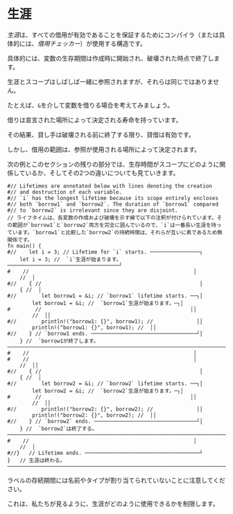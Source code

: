 # <!--Lifetimes--> 生涯

<!--A *lifetime* is a construct the compiler (or more specifically, its *borrow checker*) uses to ensure all borrows are valid.-->
*生涯*は、すべての借用が有効であることを保証するためにコンパイラ（または具体的には、*借用チェッカー*）が使用する構造です。
<!--Specifically, a variable's lifetime begins when it is created and ends when it is destroyed.-->
具体的には、変数の生存期間は作成時に開始され、破壊された時点で終了します。
<!--While lifetimes and scopes are often referred to together, they are not the same.-->
生涯とスコープはしばしば一緒に参照されますが、それらは同じではありません。

<!--Take, for example, the case where we borrow a variable via `&`.-->
たとえば、`&`を介して変数を借りる場合を考えてみましょう。
<!--The borrow has a lifetime that is determined by where it is declared.-->
借りは宣言された場所によって決定される寿命を持っています。
<!--As a result, the borrow is valid as long as it ends before the lender is destroyed.-->
その結果、貸し手は破壊される前に終了する限り、貸借は有効です。
<!--However, the scope of the borrow is determined by where the reference is used.-->
しかし、借用の範囲は、参照が使用される場所によって決定されます。

<!--In the following example and in the rest of this section, we will see how lifetimes relate to scopes, as well as how the two differ.-->
次の例とこのセクションの残りの部分では、生存時間がスコープにどのように関係しているか、そしてその2つの違いについても見ていきます。

```rust,editable
#// Lifetimes are annotated below with lines denoting the creation
#// and destruction of each variable.
#// `i` has the longest lifetime because its scope entirely encloses 
#// both `borrow1` and `borrow2`. The duration of `borrow1` compared 
#// to `borrow2` is irrelevant since they are disjoint.
// ライフタイムは、各変数の作成および破壊を示す線で以下の注釈が付けられています。その範囲が`borrow1`と`borrow2`両方を完全に囲んでいるので、`i`は一番長い生涯を持っています。`borrow1`と比較した`borrow2`の持続時間は、それらが互いに素であるため無関係です。
fn main() {
#//    let i = 3; // Lifetime for `i` starts. ────────────────┐
    let i = 3; //  `i`生涯が始まります。────────────────────────────────────┘
#    //                                                     │
    //  │
#//    { //                                                   │
    { //  │
#//        let borrow1 = &i; // `borrow1` lifetime starts. ──┐│
        let borrow1 = &i; //  `borrow1`生涯が始まります。─┐│
#        //                                                ││
        //  ││
#//        println!("borrow1: {}", borrow1); //              ││
        println!("borrow1: {}", borrow1); //  ││
#//    } // `borrow1 ends. ──────────────────────────────────┘│
    } //  `borrow1が終了します。───────────────────────────────────────────────────────────────────────────
#    //                                                     │
#    //                                                     │
    //  ││
#//    { //                                                   │
    { //  │
#//        let borrow2 = &i; // `borrow2` lifetime starts. ──┐│
        let borrow2 = &i; //  `borrow2`生涯が始まります。─┐│
#        //                                                ││
        //  ││
#//        println!("borrow2: {}", borrow2); //              ││
        println!("borrow2: {}", borrow2); //  ││
#//    } // `borrow2` ends. ─────────────────────────────────┘│
    } //  `borrow2`は終了する。─────────────────────────────────────────────────────────────────────────
#    //                                                     │
    //  │
#//}   // Lifetime ends. ─────────────────────────────────────┘
}   // 生涯は終わる。───────────────────────────────────────────────────────────────────────────────────────────────
```

<!--Note that no names or types are assigned to label lifetimes.-->
ラベルの存続期間には名前やタイプが割り当てられていないことに注意してください。
<!--This restricts how lifetimes will be able to be used as we will see.-->
これは、私たちが見るように、生涯がどのように使用できるかを制限します。
